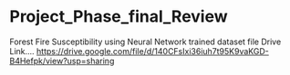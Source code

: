 # Project_Phase_final_Review
Forest Fire Susceptibility using Neural Network trained dataset file Drive Link....
https://drive.google.com/file/d/140CFsIxi36iuh7t95K9vaKGD-B4Hefpk/view?usp=sharing
